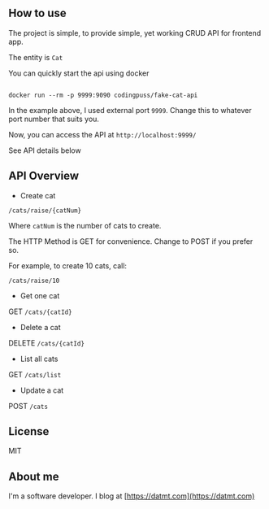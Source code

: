 ## How to use

The project is simple, to provide simple, yet working CRUD API for frontend app.

The entity is `Cat`

You can quickly start the api using docker

```shell

docker run --rm -p 9999:9090 codingpuss/fake-cat-api

```

In the example above, I used external port `9999`. Change this to whatever port number that suits you.

Now, you can access the API at `http://localhost:9999/`


See API details below



## API Overview
* Create cat

`/cats/raise/{catNum}`

Where `catNum` is the number of cats to create.

The HTTP Method is GET for convenience. Change to POST if you prefer so.

For example, to create 10 cats, call:

`/cats/raise/10`

* Get one cat

GET `/cats/{catId}`

* Delete a cat

DELETE `/cats/{catId}`


* List all cats

GET `/cats/list`



* Update a cat

POST `/cats`



## License

MIT


## About me

I'm a software developer. I blog at [https://datmt.com](https://datmt.com)